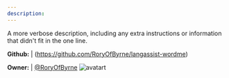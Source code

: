 ```yaml
---
description: 
---
```

A more verbose description, including any extra instructions or
information that didn't fit in the one line.

**Github:** | (https://github.com/RoryOfByrne/langassist-wordme)

**Owner:** | [@RoryOfByrne](https://github.com/RoryOfByrne) ![avatart](https://avatars1.githubusercontent.com/u/9436784?v=4)

